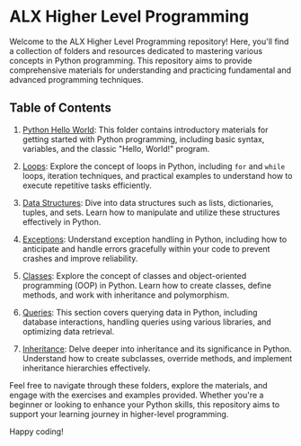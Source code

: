 # ALX Higher Level Programming

Welcome to the ALX Higher Level Programming repository! Here, you'll find a collection of folders and resources dedicated to mastering various concepts in Python programming. This repository aims to provide comprehensive materials for understanding and practicing fundamental and advanced programming techniques.

## Table of Contents

1. [Python Hello World](./python_hello_world/): This folder contains introductory materials for getting started with Python programming, including basic syntax, variables, and the classic "Hello, World!" program.

2. [Loops](./loops/): Explore the concept of loops in Python, including `for` and `while` loops, iteration techniques, and practical examples to understand how to execute repetitive tasks efficiently.

3. [Data Structures](./data_structures/): Dive into data structures such as lists, dictionaries, tuples, and sets. Learn how to manipulate and utilize these structures effectively in Python.

4. [Exceptions](./exceptions/): Understand exception handling in Python, including how to anticipate and handle errors gracefully within your code to prevent crashes and improve reliability.

5. [Classes](./classes/): Explore the concept of classes and object-oriented programming (OOP) in Python. Learn how to create classes, define methods, and work with inheritance and polymorphism.

6. [Queries](./queries/): This section covers querying data in Python, including database interactions, handling queries using various libraries, and optimizing data retrieval.

7. [Inheritance](./inheritance/): Delve deeper into inheritance and its significance in Python. Understand how to create subclasses, override methods, and implement inheritance hierarchies effectively.

Feel free to navigate through these folders, explore the materials, and engage with the exercises and examples provided. Whether you're a beginner or looking to enhance your Python skills, this repository aims to support your learning journey in higher-level programming.

Happy coding!
